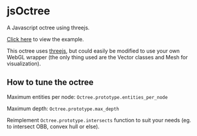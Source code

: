 jsOctree
========

A Javascript octree using threejs.

[Click here](http://mochapanda.com/jsOctree/octree_example.html) to view the example.

This octree uses [threejs](http://threejs.org/), but could easily be modified to use your own WebGL wrapper (the only thing used are the Vector classes and Mesh for visualization).

How to tune the octree
------

Maximum entities per node:
`Octree.prototype.entities_per_node`

Maximum depth:
`Octree.prototype.max_depth`

Reimplement `Octree.prototype.intersects` function to suit your needs (eg. to intersect OBB, convex hull or else).

